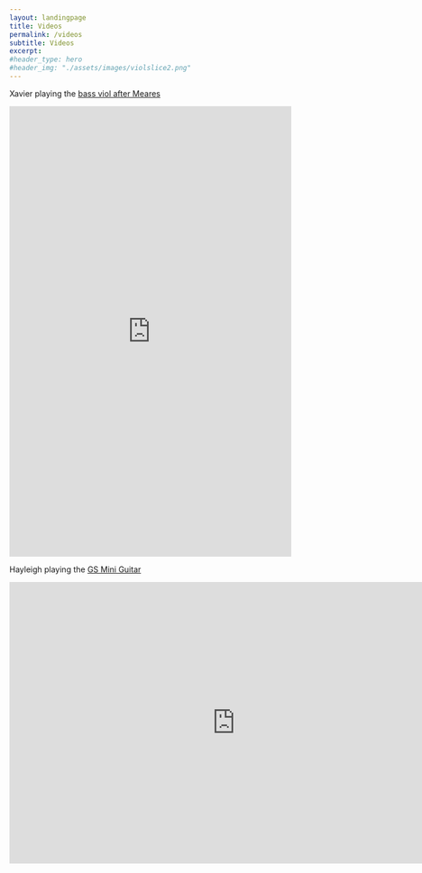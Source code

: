 ```yaml
---
layout: landingpage
title: Videos
permalink: /videos
subtitle: Videos
excerpt: 
#header_type: hero
#header_img: "./assets/images/violslice2.png"
---
```


Xavier playing the [bass viol after Meares](/gallery/meares/)

<iframe width="500" height="800" src="https://www.youtube.com/embed/AxsdMzfDBT0" frameborder="0" allow="autoplay; encrypted-media" allowfullscreen></iframe>


Hayleigh playing the [GS Mini Guitar](/gallery/gsmini/)

<iframe width="800" height="500" src="https://www.youtube.com/embed/TfamoAySClU" frameborder="0" allow="autoplay; encrypted-media" allowfullscreen></iframe>


